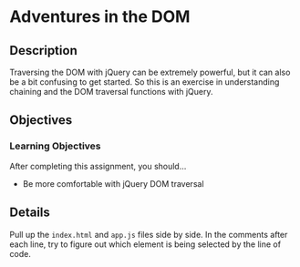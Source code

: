 # Adventures in the DOM

## Description

Traversing the DOM with jQuery can be extremely powerful, but it can also be a bit confusing to get started.
So this is an exercise in understanding chaining and the DOM traversal functions with jQuery.

## Objectives

### Learning Objectives

After completing this assignment, you should…

* Be more comfortable with jQuery DOM traversal

## Details

Pull up the `index.html` and `app.js` files side by side.
In the comments after each line, try to figure out which element is being selected by the line of code.
